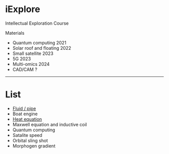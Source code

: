 # iExplore
Intellectual Exploration Course

Materials
* Quantum computing 2021
* Solar roof and floating 2022
* Small satellite 2023
* 5G 2023
* Multi-omics 2024
* CAD/CAM ?

---

# List

* [Fluid / pipe](https://colab.research.google.com/drive/1rpkMxT3q8qKCjOy8sd6K1i3ttyqg278m?usp=drive_link)
* Boat engine
* [Heat equation](https://colab.research.google.com/drive/1QZOAOLwLW2BdN5s-1vDP2-bGzzO9NdL4#scrollTo=RTOGclgqVrom)
* Maxwell equation and inductive coil
* Quantum computing
* Satalite speed
* Orbital sling shot
* Morphogen gradient
